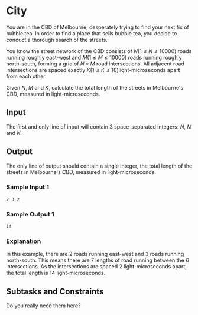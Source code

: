 # City

You are in the CBD of Melbourne, desperately trying to find your next fix of bubble tea. In order to find a place that sells bubble tea, you decide to conduct a thorough search of the streets.

You know the street network of the CBD consists of $N (1 \leq N \leq 10000)$ roads running roughly east-west and $M (1 \leq M \leq 10000)$ roads running roughly north-south, forming a grid of $N \times M$ road intersections. All adjacent road intersections are spaced exactly $K (1 \leq K \leq 10)​$ light-microseconds apart from each other.

Given $N$, $M$ and $K$, calculate the total length of the streets in Melbourne's CBD, measured in light-microseconds.

## Input

The first and only line of input will contain 3 space-separated integers: $N$, $M$ and $K$.

## Output

The only line of output should contain a single integer, the total length of the streets in Melbourne's CBD, measured in light-microseconds.

### Sample Input 1

```
2 3 2
```

### Sample Output 1

```
14
```

### Explanation

In this example, there are 2 roads running east-west and 3 roads running north-south. This means there are 7 lengths of road running between the 6 intersections. As the intersections are spaced 2 light-microseconds apart, the total length is 14 light-microseconds.

## Subtasks and Constraints

Do you really need them here?